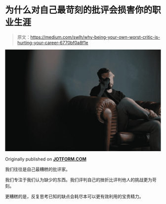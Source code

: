 # 为什么对自己最苛刻的批评会损害你的职业生涯

> 原文：<https://medium.com/swlh/why-being-your-own-worst-critic-is-hurting-your-career-6770bf0a8f1e>

![](img/ccd0791fe530d1009106c3f5b0ad40cf.png)

Originally published on [**JOTFORM.COM**](http://jotform.com)

我们往往是自己最糟糕的批评家。

我们专注于我们认为缺少的东西。我们评判自己的挫折比评判他人的挑战更为苛刻。

更糟糕的是，反复思考已知的缺点会耗尽本可以更有效利用的宝贵精力。